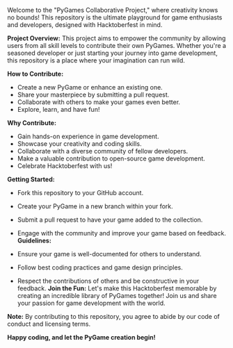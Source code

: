 
Welcome to the "PyGames Collaborative Project," where creativity knows no bounds! This repository is the ultimate playground for game enthusiasts and developers, designed with Hacktoberfest in mind.

**Project Overview:**
This project aims to empower the community by allowing users from all skill levels to contribute their own PyGames. Whether you're a seasoned developer or just starting your journey into game development, this repository is a place where your imagination can run wild.

**How to Contribute:**

- Create a new PyGame or enhance an existing one.
- Share your masterpiece by submitting a pull request.
- Collaborate with others to make your games even better.
- Explore, learn, and have fun!
  
**Why Contribute:**

- Gain hands-on experience in game development.
- Showcase your creativity and coding skills.
- Collaborate with a diverse community of fellow developers.
- Make a valuable contribution to open-source game development.
- Celebrate Hacktoberfest with us!
  
**Getting Started:**

- Fork this repository to your GitHub account.
- Create your PyGame in a new branch within your fork.
- Submit a pull request to have your game added to the collection.
- Engage with the community and improve your game based on feedback.
**Guidelines:**

- Ensure your game is well-documented for others to understand.
- Follow best coding practices and game design principles.
- Respect the contributions of others and be constructive in your feedback.
**Join the Fun:**
Let's make this Hacktoberfest memorable by creating an incredible library of PyGames together! Join us and share your passion for game development with the world.

**Note:**
By contributing to this repository, you agree to abide by our code of conduct and licensing terms.

**Happy coding, and let the PyGame creation begin!**







